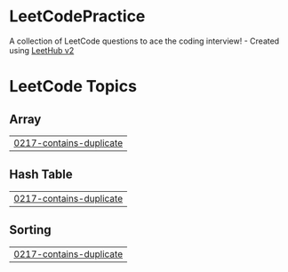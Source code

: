 # LeetCodePractice
A collection of LeetCode questions to ace the coding interview! - Created using [LeetHub v2](https://github.com/arunbhardwaj/LeetHub-2.0)

<!---LeetCode Topics Start-->
# LeetCode Topics
## Array
|  |
| ------- |
| [0217-contains-duplicate](https://github.com/JK-17/LeetCodePractice/tree/master/0217-contains-duplicate) |
## Hash Table
|  |
| ------- |
| [0217-contains-duplicate](https://github.com/JK-17/LeetCodePractice/tree/master/0217-contains-duplicate) |
## Sorting
|  |
| ------- |
| [0217-contains-duplicate](https://github.com/JK-17/LeetCodePractice/tree/master/0217-contains-duplicate) |
<!---LeetCode Topics End-->